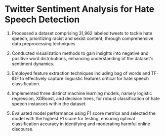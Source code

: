 # Twitter Sentiment Analysis for Hate Speech Detection

1. Processed a dataset comprising 31,962 labeled tweets to tackle hate speech, prioritizing racist and sexist content, through comprehensive data preprocessing techniques.

2. Conducted visualization methods to gain insights into negative and positive word distributions, enhancing understanding of the dataset's sentiment dynamics.

3. Employed feature extraction techniques including bag of words and TF-IDF to effectively capture linguistic features critical for hate speech classification.

4. Implemented three distinct machine learning models, namely logistic regression, XGBoost, and decision trees, for robust classification of hate speech instances within the dataset.

5. Evaluated model performance using F1 score metrics and selected the model with the highest F1 score for testing, ensuring optimal classification accuracy in identifying and moderating harmful online discourse.
